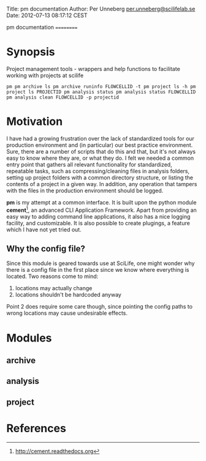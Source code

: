 Title: pm documentation
Author: Per Unneberg <per.unneberg@scilifelab.se>
Date: 2012-07-13 08:17:12 CEST

pm documentation 
`========`

# Synopsis #

Project management tools - wrappers and help functions to facilitate
working with projects at scilife

`
pm
pm archive ls
pm archive runinfo FLOWCELLID -t
pm project ls -h
pm project ls PROJECTID
pm analysis status
pm analysis status FLOWCELLID
pm analysis clean FLOWCELLID -p projectid
`

# Motivation #

I have had a growing frustration over the lack of standardized tools
for our production environment and (in particular) our best practice
environment. Sure, there are a number of scripts that do this and
that, but it's not always easy to know where they are, or what they
do. I felt we needed a common entry point that gathers all relevant
functionality for standardized, repeatable tasks, such as
compressing/cleaning files in analysis folders, setting up project
folders with a common directory structure, or listing the contents of
a project in a given way. In addition, any operation that tampers with
the files in the production environment should be logged.

**pm** is my attempt at a common interface. It is built upon the
python module **cement**[^1], an advanced CLI Application Framework.
Apart from providing an easy way to adding command line applications,
it also has a nice logging facility, and customizable. It is also
possible to create plugings, a feature which I have not yet tried out.

## Why the config file? ##

Since this module is geared towards use at SciLife, one might wonder
why there is a config file in the first place since we know where
everything is located. Two reasons come to mind:

1. locations may actually change
2. locations shouldn't be hardcoded anyway

Point 2 does require some care though, since pointing the config paths
to wrong locations may cause undesirable effects.

# Modules #

## archive ##

## analysis ##

## project ##


# References #

[^1]: http://cement.readthedocs.org
